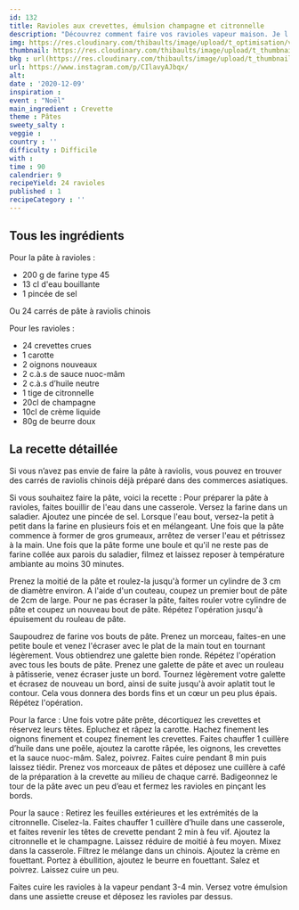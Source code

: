 ```yaml
---
id: 132
title: Ravioles aux crevettes, émulsion champagne et citronnelle
description: "Découvrez comment faire vos ravioles vapeur maison. Je l'accompagne d'une emulsion au champagne."
img: https://res.cloudinary.com/thibaults/image/upload/t_optimisation/v1607508153/Recipes/20201209_ravioles_crevettes_champagne.jpg
thumbnail: https://res.cloudinary.com/thibaults/image/upload/t_thumbnail_josie/v1607508153/Recipes/20201209_ravioles_crevettes_champagne.jpg
bkg : url(https://res.cloudinary.com/thibaults/image/upload/t_thumbnail_josie/v1607508153/Recipes/20201209_ravioles_crevettes_champagne.jpg)
url: https://www.instagram.com/p/CIlavyAJbqx/
alt: 
date : '2020-12-09'
inspiration : 
event : "Noël"
main_ingredient : Crevette
theme : Pâtes
sweety_salty : 
veggie : 
country : ''
difficulty : Difficile
with : 
time : 90
calendrier: 9
recipeYield: 24 ravioles
published : 1
recipeCategory : ''
---
```


## Tous les ingrédients
Pour la pâte à ravioles :
 - 200 g de farine type 45
 - 13 cl d'eau bouillante
 - 1 pincée de sel 

Ou 24 carrés de pâte à raviolis chinois 

Pour les ravioles :
 - 24 crevettes crues
 - 1 carotte
 - 2 oignons nouveaux
 - 2 c.à.s de sauce nuoc-mâm
 - 2 c.à.s d’huile neutre
 - 1 tige de citronnelle
 - 20cl de champagne
 - 10cl de crème liquide
 - 80g de beurre doux

## La recette détaillée
Si vous n’avez pas envie de faire la pâte à raviolis, vous pouvez en trouver des carrés de raviolis chinois déjà préparé dans des commerces asiatiques. 

Si vous souhaitez faire la pâte, voici la recette : Pour préparer la pâte à ravioles, faites bouillir de l'eau dans une casserole. Versez la farine dans un saladier. Ajoutez une pincée de sel. Lorsque l'eau bout, versez-la petit à petit dans la farine en plusieurs fois et en mélangeant. Une fois que la pâte commence à former de gros grumeaux, arrêtez de verser l'eau et pétrissez à la main. Une fois que la pâte forme une boule et qu'il ne reste pas de farine collée aux parois du saladier, filmez et laissez reposer à température ambiante au moins 30 minutes.

Prenez la moitié de la pâte et roulez-la jusqu'à former un cylindre de 3 cm de diamètre environ. A l'aide d'un couteau, coupez un premier bout de pâte de 2cm de large. Pour ne pas écraser la pâte, faites rouler votre cylindre de pâte et coupez un nouveau bout de pâte. Répétez l'opération jusqu'à épuisement du rouleau de pâte. 

Saupoudrez de farine vos bouts de pâte. Prenez un morceau, faites-en une petite boule et venez l'écraser avec le plat de la main tout en tournant légèrement. Vous obtiendrez une galette bien ronde. Répétez l'opération avec tous les bouts de pâte. Prenez une galette de pâte et avec un rouleau à pâtisserie, venez écraser juste un bord. Tournez légèrement votre galette et écrasez de nouveau un bord, ainsi de suite jusqu'à avoir aplatit tout le contour. Cela vous donnera des bords fins et un cœur un peu plus épais. Répétez l'opération.

Pour la farce : 
Une fois votre pâte prête, décortiquez les crevettes et réservez leurs têtes. Epluchez et râpez la carotte. Hachez finement les oignons finement et coupez finement les crevettes. Faites chauffer 1 cuillère d’huile dans une poêle, ajoutez la carotte râpée, les oignons, les crevettes et la sauce nuoc-mâm. Salez, poivrez. Faites cuire pendant 8 min puis laissez tiédir. Prenez vos morceaux de pâtes et déposez une cuillère à café de la préparation à la crevette au milieu de chaque carré. Badigeonnez le tour de la pâte avec un peu d’eau et fermez les ravioles en pinçant les bords.

Pour la sauce : Retirez les feuilles extérieures et les extrémités de la citronnelle. Ciselez-la.  Faites chauffer 1 cuillère d’huile dans une casserole, et faites revenir les têtes de crevette pendant 2 min à feu vif. Ajoutez la citronnelle et le champagne. Laissez réduire de moitié à feu moyen. Mixez dans la casserole. Filtrez le mélange dans un chinois. Ajoutez la crème en fouettant. Portez à ébullition, ajoutez le beurre en fouettant. Salez et poivrez. Laissez cuire un peu.

Faites cuire les ravioles à la vapeur pendant 3-4 min. Versez votre émulsion dans une assiette creuse et déposez les ravioles par dessus.